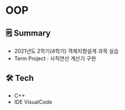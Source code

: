 # OOP

## 🗒️ Summary
- 2021년도 2학기(4학기) 객체지향설계 과목 실습
- Term Project : 사칙연산 계산기 구현 

## 🛠 Tech
- C++
- IDE VisualCode


